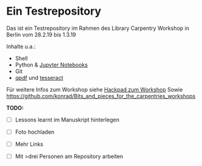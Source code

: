 # Ein Testrepository 

Das ist ein Testrepository im Rahmen des Library Carpentry Workshop in Berlin vom 28.2.19 bis 1.3.19

Inhalte u.a.:

* Shell
* Python & [Jupyter Notebooks](https://jupyter-notebook-beginner-guide.readthedocs.io/en/latest/what_is_jupyter.html)
* Git 
* [qpdf](http://qpdf.sourceforge.net/) und [tesseract](https://github.com/tesseract-ocr/)



Für weitere Infos zum Workshop siehe [Hackpad zum Workshop](https://hackmd.io/d2EAr1E5Szusjik0y3JI1Q?both)
Sowie https://github.com/konrad/Bits_and_pieces_for_the_carpentries_workshops

**TODO:** 

- [ ] Lessons learnt im Manuskript hinterlegen
- [ ] Foto hochladen
- [ ] Mehr Links
- [ ] Mit >drei Personen am Repository arbeiten 


